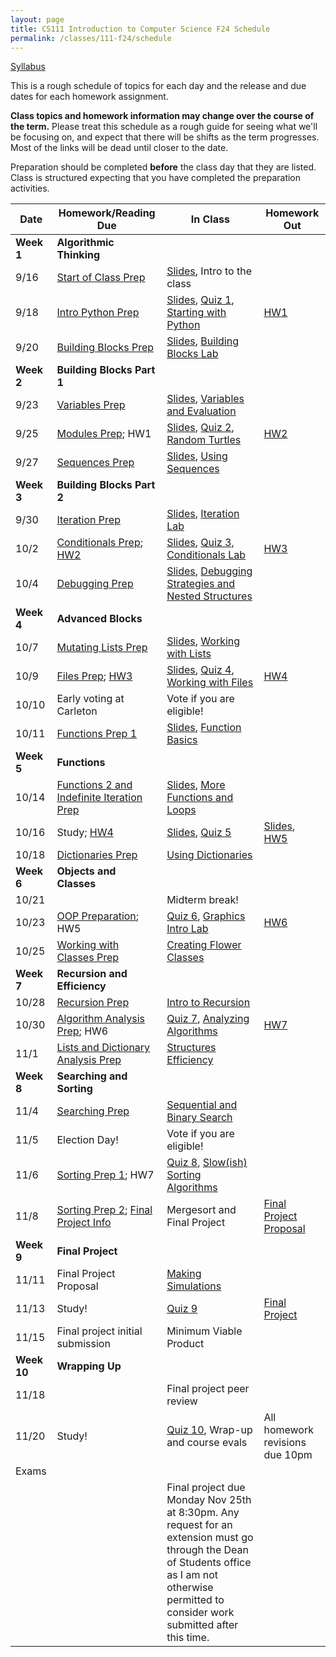 ```yaml
---
layout: page
title: CS111 Introduction to Computer Science F24 Schedule
permalink: /classes/111-f24/schedule
---
```


[Syllabus](syllabus)

This is a rough schedule of topics for each day and the release and due dates for each homework assignment.  

**Class topics and homework information may change over the course of the term.** Please treat this schedule as a rough guide for seeing what we'll be focusing on, and expect that there will be shifts as the term progresses. Most of the links will be dead until closer to the date.

Preparation should be completed **before** the class day that they are listed. Class is structured expecting that you have completed the preparation activities.

| Date	| Homework/Reading Due	| In Class |	Homework Out |
| ------- | --------------- | ------------- | -------------- |
| **Week 1** | **Algorithmic Thinking** |  | |
| 9/16 | [Start of Class Prep](intro-prep) | [Slides](https://docs.google.com/presentation/d/1Ro5wur5xiTvsJ8f0CGlNYyl1tW6MVM9nblMTnFKfWi0/edit?usp=sharing), Intro to the class |  |
| 9/18 | [Intro Python Prep](python-prep) | [Slides](https://docs.google.com/presentation/d/1WdPXUvWebjiOGuZFj4-LGJRSkyMmLib92elI1CODl-s/edit?usp=sharing), [Quiz 1](quiz1), [Starting with Python](getting-started)  | [HW1](hw1)	 |
| 9/20 | [Building Blocks Prep](build-blocks-prep) |  [Slides](https://docs.google.com/presentation/d/14lRutCorbBFSc4Ja71F9F8m9PbMxFG228ZY2RHYfXSU/edit?usp=sharing), [Building Blocks Lab](building-blocks) | | 
| **Week 2** | **Building Blocks Part 1** |  | |
| 9/23 | [Variables Prep](variables-prep)	|  [Slides](https://docs.google.com/presentation/d/1Wv4wo5xsD5UUXDhUImVk7Ve7p8W5ZZC3WHv_xBbgv5Y/edit?usp=sharing), [Variables and Evaluation](variables) |	 |
| 9/25 | [Modules Prep](turtle-prep); HW1 | [Slides](https://docs.google.com/presentation/d/1SS22OtftjakwdOI2QZ2Rh-qdJh-_9yYSHjHirbzQJ8Y/edit?usp=sharing), [Quiz 2](quiz2), [Random Turtles](random-turtle)	| [HW2](hw2) |
| 9/27 | [Sequences Prep](sequences-prep) |  [Slides](https://docs.google.com/presentation/d/1SFz8CwiQMCCL1MKQbmJ8leqhDhjWmEuQQRKitqZVMgQ/edit?usp=sharing), [Using Sequences](sequences)	| |
| **Week 3** | **Building Blocks Part 2** |  | |
| 9/30 | [Iteration Prep](iteration-prep)	| [Slides](https://docs.google.com/presentation/d/1TCltejXvdUHjNU-bCJAXIdlra2IPIZXvn-VSZiYqMB0/edit?usp=sharing), [Iteration Lab](iteration-lab)	| |
| 10/2 | [Conditionals Prep](conditionals-prep); [HW2](hw2)| [Slides](https://docs.google.com/presentation/d/1wNyG4RBPbh7s_SayIqZYaFbbOML62DxTVkOe7mRVyBc/edit?usp=sharing), [Quiz 3](quiz3), [Conditionals Lab](conditionals-lab)	 | [HW3](hw3) |
| 10/4 | [Debugging Prep](debugging-nested-prep)  | [Slides](https://docs.google.com/presentation/d/1gipR9YAcO-3zDLO3ETlkQaY4NHYprzJTvDCpXGfpzao/edit?usp=sharing), [Debugging Strategies and Nested Structures](lab-nested) |  |
| **Week 4** | **Advanced Blocks** | | |
| 10/7 | [Mutating Lists Prep](mutating-lists-prep) | [Slides](https://docs.google.com/presentation/d/1jiSEBI5x1c5WXVARnnAgcpqgWlktJr7snvVijoC77bY/edit?usp=sharing), [Working with Lists](lab-mutating-lists)	| |
| 10/9 | [Files Prep](files-prep); [HW3](hw3)	| [Slides](https://docs.google.com/presentation/d/1v-KMe_dqgk0PdgbiPuyjWya1n6DSIjChu5ywAM-pr3M/edit?usp=sharing), [Quiz 4](quiz4), [Working with Files](files)	| [HW4](hw4) |
| 10/10 | Early voting at Carleton | Vote if you are eligible! | |
| 10/11 | [Functions Prep 1](functions1-prep) | [Slides](https://docs.google.com/presentation/d/1VoD_6fOlKle5Vabw-SCCt62FJ5Z-1RiDkh5O2_zBLI4/edit?usp=sharing), [Function Basics](functions1)	 | |
| **Week 5** | **Functions** |  | |
| 10/14 | [Functions 2 and Indefinite Iteration Prep](functions2-prep) |  [Slides](https://docs.google.com/presentation/d/1R4ot-OS0JNu1RgfRbXFJwb6dYwwKJsgYRK2-YpbqfLE/edit?usp=sharing), [More Functions and Loops](lab-return-while) | |
| 10/16 |	Study;  [HW4](hw4)	|  [Slides](https://docs.google.com/presentation/d/16b4Iq2n0q_DsIhWSEnbnkamzoEajF_2LLEVwBpGneGE/edit?usp=sharing), [Quiz 5](quiz5) 	| [Slides](https://docs.google.com/presentation/d/16b4Iq2n0q_DsIhWSEnbnkamzoEajF_2LLEVwBpGneGE/edit?usp=sharing), [HW5](hw5) |
| 10/18	| [Dictionaries Prep](dictionaries-prep) |	[Using Dictionaries](dictionaries)	| |
| **Week 6** | **Objects and Classes** |  | |
| 10/21 |  |	Midterm break!	| |
| 10/23 | [OOP Preparation](oop1-prep); HW5  |  [Quiz 6](quiz6), [Graphics Intro Lab](graphics-intro)	| [HW6](hw6) |
| 10/25 | [Working with Classes Prep](oop2-prep)	| [Creating Flower Classes](creating-classes)	|  |
| **Week 7**| **Recursion and Efficiency**|  | |
| 10/28 |  [Recursion Prep](recursion-prep) |  [Intro to Recursion](recursion-lab)	| |
| 10/30 | [Algorithm Analysis Prep](analysis-prep); HW6 |	[Quiz 7](quiz7),  [Analyzing Algorithms](efficiency)		 | [HW7](hw7) |
| 11/1 | [Lists and Dictionary Analysis Prep](list-efficiency-prep)	 |  [Structures Efficiency](lab-efficiency2)	|  |
| **Week 8** | **Searching and Sorting** |   | |
| 11/4 | [Searching Prep](searching-prep) |	 [Sequential and Binary Search](binary-search)	| |
| 11/5 | Election Day! | Vote if you are eligible! | |
| 11/6 | 	[Sorting Prep 1](sorting-basic-prep); HW7	 | [Quiz 8](quiz8), [Slow(ish) Sorting Algorithms](slow-sorting) | |	
| 11/8 | [Sorting Prep 2](mergesort-prep); [Final Project Info](final-project)	|  Mergesort and Final Project  | [Final Project Proposal](final-project#project-proposal)	 |
| **Week 9** | **Final Project**|  | |
| 11/11 | Final Project Proposal |	[Making Simulations](lab-simulations) | |	
| 11/13 | Study! | [Quiz 9](quiz9) | [Final Project](final-project) |
| 11/15 | Final project initial submission  |  Minimum Viable Product|	 |
| **Week 10** | **Wrapping Up** |  | |
| 11/18	|   |  Final project peer review |  |
| 11/20 | Study! | [Quiz 10](quiz10), Wrap-up and course evals | All homework revisions due 10pm |
| Exams | | | |
|  | | Final project due Monday Nov 25th at 8:30pm. Any request for an extension must go through the Dean of Students office as I am not otherwise permitted to consider work submitted after this time.  | | 